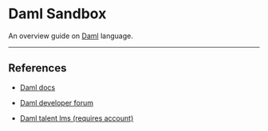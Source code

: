 # Daml Sandbox

An overview guide on [Daml](https://www.digitalasset.com/developers) language.

---

## References

* [Daml docs](https://docs.daml.com/)

* [Daml developer forum](https://discuss.daml.com/)

* [Daml talent lms (requires account)](https://daml.talentlms.com/dashboard/index)